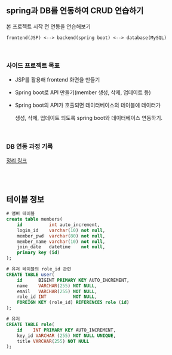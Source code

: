 ## spring과 DB를 연동하여 CRUD 연습하기


본 프로젝트 시작 전 연동을 연습해보기

```
frontend(JSP) <--> backend(spring boot) <--> database(MySQL)
```

<br/>

### 사이드 프로젝트 목표

- JSP를 활용해 frontend 화면을 만들기

- Spring boot로 API 만들기(member 생성, 삭제, 업데이트 등) 

- Spring boot의 API가 호출되면 데이터베이스의 테이블에 데이터가 
  
  생성, 삭제, 업데이트 되도록 spring boot와 데이터베이스 연동하기.

<br/>

### DB 연동 과정 기록

[정리 링크](https://github.com/mingseok/TIL/blob/main/%ED%98%BC%EC%9E%90%EA%B8%B0%EB%8A%A5%EA%B5%AC%ED%98%84/DB%20%EC%97%B0%EA%B2%B0.md#1-mysql-%EB%93%A4%EC%96%B4%EA%B0%80%EA%B8%B0---root-%EC%9C%BC%EB%A1%9C-%EC%9D%BC%EB%8B%A8-%EB%93%A4%EC%96%B4%EA%B0%80%EC%9E%90-%EB%B9%84%EB%B2%88-1234)


<br/><br/>

## 테이블 정보

```sql
# 맴버 테이블
create table members(
    id          int auto_increment,
    login_id    varchar(10) not null,
    member_pwd  varchar(80) not null,
    member_name varchar(10) not null,
    join_date   datetime    not null,
    primary key (id)
);

# 유저 테이블의 role_id 관련
CREATE TABLE user(
    id      BIGINT PRIMARY KEY AUTO_INCREMENT,
    name    VARCHAR(255) NOT NULL,
    email   VARCHAR(255) NOT NULL,
    role_id INT          NOT NULL,
    FOREIGN KEY (role_id) REFERENCES role (id)
);

# 유저
CREATE TABLE role(
    id    INT PRIMARY KEY AUTO_INCREMENT,
    key_id VARCHAR (255) NOT NULL UNIQUE,
    title VARCHAR(255) NOT NULL
);

```
